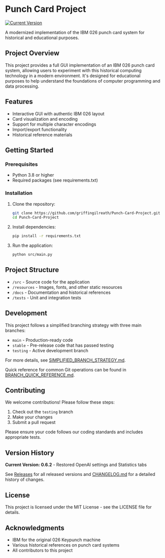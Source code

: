 # Punch Card Project

[![Current Version](https://img.shields.io/badge/version-0.6.2-blue.svg)](https://github.com/griffingilreath/Punch-Card-Project/releases/tag/v0.6.2)

A modernized implementation of the IBM 026 punch card system for historical and educational purposes.

## Project Overview

This project provides a full GUI implementation of an IBM 026 punch card system, allowing users to experiment with this historical computing technology in a modern environment. It's designed for educational purposes to help understand the foundations of computer programming and data processing.

## Features

- Interactive GUI with authentic IBM 026 layout
- Card visualization and encoding
- Support for multiple character encodings
- Import/export functionality
- Historical reference materials

## Getting Started

### Prerequisites

- Python 3.8 or higher
- Required packages (see requirements.txt)

### Installation

1. Clone the repository:
   ```bash
   git clone https://github.com/griffingilreath/Punch-Card-Project.git
   cd Punch-Card-Project
   ```

2. Install dependencies:
   ```bash
   pip install -r requirements.txt
   ```

3. Run the application:
   ```bash
   python src/main.py
   ```

## Project Structure

- `/src` - Source code for the application
- `/resources` - Images, fonts, and other static resources
- `/docs` - Documentation and historical references
- `/tests` - Unit and integration tests

## Development

This project follows a simplified branching strategy with three main branches:

- `main` - Production-ready code
- `stable` - Pre-release code that has passed testing
- `testing` - Active development branch

For more details, see [SIMPLIFIED_BRANCH_STRATEGY.md](SIMPLIFIED_BRANCH_STRATEGY.md).

Quick reference for common Git operations can be found in [BRANCH_QUICK_REFERENCE.md](BRANCH_QUICK_REFERENCE.md).

## Contributing

We welcome contributions! Please follow these steps:

1. Check out the `testing` branch
2. Make your changes
3. Submit a pull request

Please ensure your code follows our coding standards and includes appropriate tests.

## Version History

**Current Version: 0.6.2** - Restored OpenAI settings and Statistics tabs

See [Releases](https://github.com/griffingilreath/Punch-Card-Project/releases) for all released versions and [CHANGELOG.md](CHANGELOG.md) for a detailed history of changes.

## License

This project is licensed under the MIT License - see the LICENSE file for details.

## Acknowledgments

- IBM for the original 026 Keypunch machine
- Various historical references on punch card systems
- All contributors to this project 